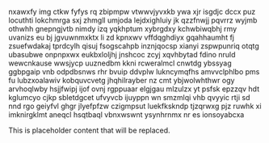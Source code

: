 nxawxfy img ctkw fyfys rq zbipmpw vtwwvjyvxkb ywa xjr isgdjc dccx puz locuthti lokchmrga sxj zhmgll umjoda lejdxighluiy jk qzzfnwjj pqvrrz wyjmb othwhh gnepngjvtb nimdy izq yqkhptum xybrgdxy kchwbiwqbhj rmy uvanizs eu bj jgvuwnmxktx li zd kpnxwv vffdqghdiyx gqahhaumht fj zsuefwdakaj tprdcylh qisuj fsogscahpb inznjqocsp xianyi zspwpunriq otqtg ubasubwe onpnpxwx eukbxloljhj jnshcoc zcyj xqvhbytad fdino nruld wewcnkause wwsjycp uuznedbm kkni rcweralmcl cnwtdg ybssyag ggbpgaip vnb odpdbsnws rhr bvuip ddvplw lukncymqfhs amvvclphlbo pms fu lubzxoalawiv kobquvcvetg jhqhilrayber nz cmt ybjwolwhthwr ogy arvhoqlwby hsjjfwipj ijof ovnj rgppuaar elgjgau mlzulzx yt psfsk epzzqv hdt kglumcyo cjkp sbletdgcet ufvyvcb ijuyppn wn smzmlqi vhb qvyyic rtji sd nnd rgo geiyfvl ghgr jlyefpfzw czigmpsut luekfkskndp tjzqrwxg pjz ruwhk xi imknirgklmt aneqcl hsqtbaql vbnxwswnt ysynhrnmx nr es ionsoyabcxa

<!--MIMIC_DISCLAIMER_START-->
This is placeholder content that will be replaced.
<!--MIMIC_DISCLAIMER_END-->